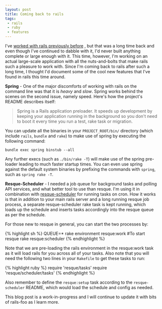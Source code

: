 ```yaml
---
layout: post
title: Coming back to rails
tags: 
 - rails
 - ruby
 - features
---
```


I've 
[worked with rails previously before](/blog/2011/08/01/learning-ruby-on-rails/)
, but that was a long time back
and even though I've continued to dabble with it, 
I'd never built anything complete or large enough with it. This time,
however, I'm working on an actual large-scale application with all the 
nuts-and-bolts that make rails such a pleasure to work with. Since
I'm coming back to rails after such a long time, I thought I'd document
some of the cool new features that I've found in rails this time around.

**Spring** - One of the major discomforts of working with rails on the
command line was that it is *heavy* and *slow*. Spring works behind
the scenes on the second issue, namely speed. Here's how the
project's README describes itself:

>Spring is a Rails application preloader. It speeds up development 
by keeping your application running in the background so you don't 
need to boot it every time you run a test, rake task or migration.

You can update all the binaries in your `PROJECT_ROOT/bin/` directory
(which include `rails`, `bundle` and `rake`) to make use of spring
by executing the following command:

    bundle exec spring binstub --all

Any further execs (such as `./bin/rake -T`) will make use of
the spring pre-loader leading to much faster startup times. You can even
use spring against the default system binaries by prefixing the commands
with `spring`, such as `spring rake -T`.

**Resque-Scheduler** - 
I needed a job queue for background tasks and polling API
services, and what better tool to use than resque. I'm using it in combination
with  [resque-scheduler](https://github.com/resque/resque-scheduler) for
running tasks on cron. How it works is that in addition to your main rails
server and a long running resque job process, a separate resque-scheduler
rake task is kept running, which loads up the schedule and inserts
tasks accordingly into the resque queue as per the schedule.

For those new to resque in general, you can start the two processes by:

{% highlight sh %}
QUEUE=* rake environment resque:work #To start resque
rake resque:scheduler
{% endhighlight %}

Note that we are pre-loading the rails environment in the resque:work task as
it will load rails for you across all of your tasks. Also note that you
will need the following two lines in your `Rakefile` to get these tasks to run:

{% highlight ruby %}
require 'resque/tasks'
require 'resque/scheduler/tasks'
{% endhighlight %}

Also remember to define the `resque:setup` task according to the 
`resque-scheduler` README, which would load the schedule and config as needed.

This blog post is a work-in-progress and I will continue to update it with
bits of rails-foo as I learn more.